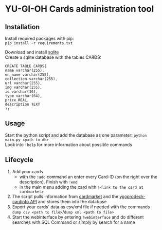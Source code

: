 # YU-GI-OH Cards administration tool

## Installation
Install required packages with pip:  
```pip install -r requirements.txt```

Download and install [sqlite](https://www.sqlite.org/index.html)  
Create a sqlite database with the tables CARDS:
```
CREATE TABLE CARDS(
name varchar(255),
en_name varchar(255),
collection varchar(255),
url varchar(255),
img varchar(255),
id varchar(16),
type varchar(64),
price REAL,
description TEXT
);
```

## Usage
Start the python script and add the database as one parameter:
```python main.py <path to db>```  
Look into ```!help``` for more information about possible commands  

## Lifecycle

 1. Add your cards  
    - with the ```!add``` command an enter every Card-ID (on the right over the description). Finish with ```!end```
    - in the main menu adding the card with ```!<link to the card at cardmarket>```  
 2. The script pulls information from [cardmarket](https://www.cardmarket.com/de/YuGiOh) and the [ygoprodeck-cardinfo API](https://db.ygoprodeck.com/api-guide/) and stores them into the database
 3. Export your cards' data as csv/xml file if needed with the commands ```dump csv <path to file>```/```dump xml <path to file>```
 4. Start the webinterface by entering ```!webinterface``` and do different searches with SQL Command or simply by search for a name
